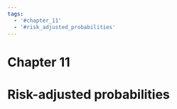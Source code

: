 ```yaml
---
tags:
  - '#chapter_11'
  - '#risk_adjusted_probabilities'
---
```

# Chapter 11  

# Risk-adjusted probabilities  
